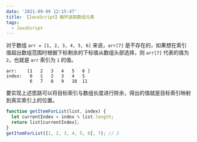 ```yaml
---
date: '2021-09-09 12:15:47'
title: 【JavaScript】循环选取数组元素
tags:
  - JavaScript
---
```


对于数组 `arr = [1, 2, 3, 4, 5, 6]` 来说，`arr[7]` 是不存在的，如果想在索引值超出数组范围时根据下标剩余的下标值从数组头部选择，则 `arr[7]` 代表的值为 `2`，也就是 `arr` 索引为 `1` 的值。

    arr:    [1   2   3   4   5   6 ]
    index:   0   1   2   3   4   5
             6   7   8   9   10  11 

要实现上述思路可以将目标索引与数组长度进行除余，得出的值就是目标索引映射到真实索引上的位置。

```js
function getItemForList(list, index) {
  let currentIndex = index % list.length;
  return list[currentIndex];
}
getItemForList([1, 2, 3, 4, 5, 6], 7); // 2
```
